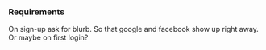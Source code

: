 

### Requirements

On sign-up ask for blurb. So that google and facebook show up right away. Or maybe on first login?
